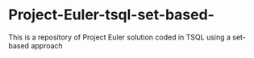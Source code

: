 # Project-Euler-tsql-set-based-
This is a repository of Project Euler solution coded in TSQL using a set-based approach 
